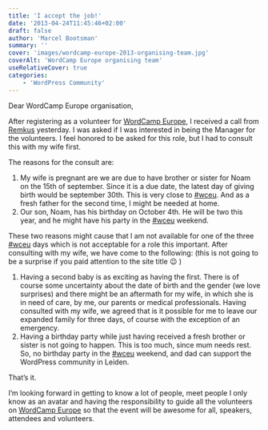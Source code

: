 ```yaml
---
title: 'I accept the job!'
date: '2013-04-24T11:45:46+02:00'
draft: false
author: 'Marcel Bootsman'
summary: ''
cover: 'images/wordcamp-europe-2013-organising-team.jpg'
coverAlt: 'WordCamp Europe organising team'
useRelativeCover: true
categories:
    - 'WordPress Community'
---
```

Dear WordCamp Europe organisation,

After registering as a volunteer for [WordCamp Europe](http://2013.europe.wordcamp.org/), I received a call from [Remkus](https://remkusdevries.com/) yesterday. I was asked if I was interested in being the Manager for the volunteers. I feel honored to be asked for this role, but I had to consult this with my wife first.

The reasons for the consult are:

1. My wife is pregnant are we are due to have brother or sister for Noam on the 15th of september. Since it is a due date, the latest day of giving birth would be september 30th. This is very close to [\#wceu](https://twitter.com/search?q=%23wceu). And as a fresh father for the second time, I might be needed at home.
2. Our son, Noam, has his birthday on October 4th. He will be two this year, and he might have his party in the [\#wceu](https://twitter.com/search?q=%23wceu) weekend.

These two reasons might cause that I am not available for one of the three [\#wceu](https://twitter.com/search?q=%23wceu) days which is not acceptable for a role this important. After consulting with my wife, we have come to the following: (this is not going to be a surprise if you paid attention to the site title 😉 )

1. Having a second baby is as exciting as having the first. There is of course some uncertainty about the date of birth and the gender (we love surprises) and there might be an aftermath for my wife, in which she is in need of care, by me, our parents or medical professionals. Having consulted with my wife, we agreed that is it possible for me to leave our expanded family for three days, of course with the exception of an emergency.
2. Having a birthday party while just having received a fresh brother or sister is not going to happen. This is too much, since mum needs rest. So, no birthday party in the [\#wceu](https://twitter.com/search?q=%23wceu) weekend, and dad can support the WordPress community in Leiden.

That’s it.

I’m looking forward in getting to know a lot of people, meet people I only know as an avatar and having the responsibility to guide all the volunteers on [WordCam](http://2013.europe.wordcamp.org/)[p Europe](http://2013.europe.wordcamp.org/) so that the event will be awesome for all, speakers, attendees and volunteers.